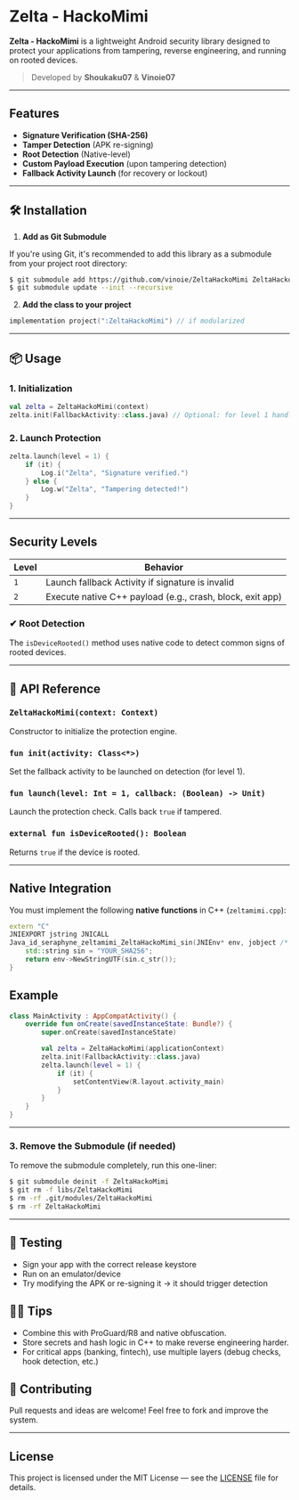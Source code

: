 # Zelta - HackoMimi

**Zelta - HackoMimi** is a lightweight Android security library designed to protect your applications from tampering, reverse engineering, and running on rooted devices.

> Developed by **Shoukaku07** & **Vinoie07**

---

## Features

- **Signature Verification (SHA-256)**
- **Tamper Detection** (APK re-signing)
- **Root Detection** (Native-level)
- **Custom Payload Execution** (upon tampering detection)
- **Fallback Activity Launch** (for recovery or lockout)

---

## 🛠️ Installation

1. **Add as Git Submodule**

If you're using Git, it's recommended to add this library as a submodule from your project root directory:

```bash
$ git submodule add https://github.com/vinoie/ZeltaHackoMimi ZeltaHackoMimi
$ git submodule update --init --recursive
```

2. **Add the class to your project**

```kotlin
implementation project(":ZeltaHackoMimi") // if modularized
```

---

## 📦 Usage

### 1. **Initialization**

```kotlin
val zelta = ZeltaHackoMimi(context)
zelta.init(FallbackActivity::class.java) // Optional: for level 1 handling
```

### 2. **Launch Protection**

```kotlin
zelta.launch(level = 1) {
    if (it) {
        Log.i("Zelta", "Signature verified.")
    } else {
        Log.w("Zelta", "Tampering detected!")
    }
}
```

---

## Security Levels

| Level | Behavior |
|-------|----------|
| `1`   | Launch fallback Activity if signature is invalid |
| `2`   | Execute native C++ payload (e.g., crash, block, exit app) |

### ✔ Root Detection
The `isDeviceRooted()` method uses native code to detect common signs of rooted devices.

---

## 🔧 API Reference

### `ZeltaHackoMimi(context: Context)`
Constructor to initialize the protection engine.

### `fun init(activity: Class<*>)`
Set the fallback activity to be launched on detection (for level 1).

### `fun launch(level: Int = 1, callback: (Boolean) -> Unit)`
Launch the protection check. Calls back `true` if tampered.

### `external fun isDeviceRooted(): Boolean`
Returns `true` if the device is rooted.

---

## Native Integration

You must implement the following **native functions** in C++ (`zeltamimi.cpp`):

```cpp
extern "C"
JNIEXPORT jstring JNICALL
Java_id_seraphyne_zeltamimi_ZeltaHackoMimi_sin(JNIEnv* env, jobject /* this */) {
    std::string sin = "YOUR_SHA256";
    return env->NewStringUTF(sin.c_str());
}
```

## Example

```kotlin
class MainActivity : AppCompatActivity() {
    override fun onCreate(savedInstanceState: Bundle?) {
        super.onCreate(savedInstanceState)

        val zelta = ZeltaHackoMimi(applicationContext)
        zelta.init(FallbackActivity::class.java)
        zelta.launch(level = 1) {
            if (it) {
                setContentView(R.layout.activity_main)
            }
        }
    }
}
```

---

### 3. Remove the Submodule (if needed)

To remove the submodule completely, run this one-liner:

```bash
$ git submodule deinit -f ZeltaHackoMimi
$ git rm -f libs/ZeltaHackoMimi
$ rm -rf .git/modules/ZeltaHackoMimi
$ rm -rf ZeltaHackoMimi
```

---

## 🧪 Testing

- Sign your app with the correct release keystore
- Run on an emulator/device
- Try modifying the APK or re-signing it → it should trigger detection

## 🧙‍♂️ Tips

- Combine this with ProGuard/R8 and native obfuscation.
- Store secrets and hash logic in C++ to make reverse engineering harder.
- For critical apps (banking, fintech), use multiple layers (debug checks, hook detection, etc.)

## 🤝 Contributing

Pull requests and ideas are welcome! Feel free to fork and improve the system.

---

## License

This project is licensed under the MIT License — see the [LICENSE](./LICENSE) file for details.